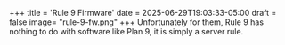 +++
title = 'Rule 9 Firmware'
date = 2025-06-29T19:03:33-05:00
draft = false
image= "rule-9-fw.png"
+++
Unfortunately for them, Rule 9 has nothing to do with software like Plan 9, it is simply a server rule. 